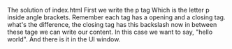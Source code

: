 The solution of index.html
First we write the p tag
Which is the letter p inside angle brackets. 
Remember each tag has a opening and a closing tag.
what's the difference, the closing tag has this backslash now in between these tage we can write our content.
In this case we want to say, "hello world". And there is it in the UI window.
